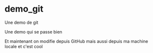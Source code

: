 # demo_git
Une demo de git

Une demo qui se passe bien

Et maintenant on modifie depuis GitHub
mais aussi depuis ma machine locale et c'est cool  
